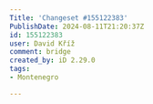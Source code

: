 ```yaml
---
Title: 'Changeset #155122383'
PublishDate: 2024-08-11T21:20:37Z
id: 155122383
user: David Kříž
comment: bridge
created_by: iD 2.29.0
tags:
- Montenegro

---
```

